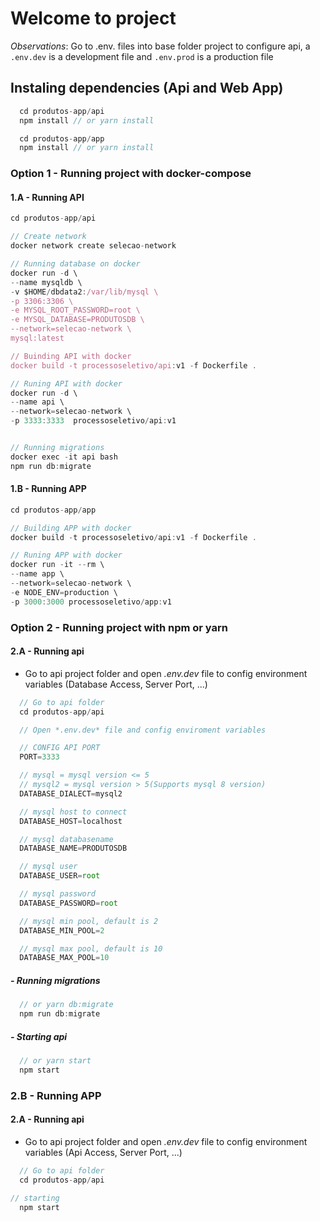 # Welcome to project
*Observations*:  Go to .env. files into base folder project to configure api, a `.env.dev` is a development file and `.env.prod` is a production file

## Instaling dependencies (Api and Web App)

```js
  cd produtos-app/api
  npm install // or yarn install

  cd produtos-app/app
  npm install // or yarn install
```


### Option 1 - Running project with docker-compose

#### 1.A - Running API
```js
cd produtos-app/api

// Create network
docker network create selecao-network

// Running database on docker
docker run -d \
--name mysqldb \
-v $HOME/dbdata2:/var/lib/mysql \
-p 3306:3306 \
-e MYSQL_ROOT_PASSWORD=root \
-e MYSQL_DATABASE=PRODUTOSDB \
--network=selecao-network \
mysql:latest 

// Buinding API with docker
docker build -t processoseletivo/api:v1 -f Dockerfile .

// Runing API with docker
docker run -d \
--name api \
--network=selecao-network \
-p 3333:3333  processoseletivo/api:v1


// Running migrations
docker exec -it api bash
npm run db:migrate

```

#### 1.B - Running APP
```js
cd produtos-app/app

// Building APP with docker
docker build -t processoseletivo/api:v1 -f Dockerfile .

// Runing APP with docker
docker run -it --rm \
--name app \
--network=selecao-network \
-e NODE_ENV=production \
-p 3000:3000 processoseletivo/app:v1

```


### Option 2 - Running project with npm or yarn

#### 2.A - Running api
- Go to api  project folder and open *.env.dev* file to config environment variables  (Database Access, Server Port, ...)
```js
  // Go to api folder
  cd produtos-app/api

  // Open *.env.dev* file and config enviroment variables

  // CONFIG API PORT
  PORT=3333

  // mysql = mysql version <= 5
  // mysql2 = mysql version > 5(Supports mysql 8 version)
  DATABASE_DIALECT=mysql2

  // mysql host to connect
  DATABASE_HOST=localhost

  // mysql databasename
  DATABASE_NAME=PRODUTOSDB

  // mysql user
  DATABASE_USER=root

  // mysql password
  DATABASE_PASSWORD=root

  // mysql min pool, default is 2
  DATABASE_MIN_POOL=2

  // mysql max pool, default is 10
  DATABASE_MAX_POOL=10
```


##### - Running migrations

```js
  // or yarn db:migrate
  npm run db:migrate
```

##### - Starting api

```js
  // or yarn start
  npm start
```


### 2.B - Running APP

#### 2.A - Running api
- Go to api  project folder and open *.env.dev* file to config environment variables  (Api Access, Server Port, ...)

```js
  // Go to api folder
  cd produtos-app/api

// starting
  npm start
```